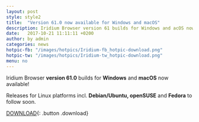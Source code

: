 ```yaml
---
layout: post
style: style2
title:  "Version 61.0 now available for Windows and macOS"
description: Iridium Browser version 61 builds for Windows and acOS now available! Releases for the Debian/Ubuntu, openSUSE and Fedora to follow soon.
date:   2017-10-21 11:11:11 +0200
author:	by admin
categories: news
hotpic-fb: "/images/hotpics/Iridium-fb_hotpic-download.png"
hotpic-tw: "/images/hotpics/Iridium-tw_hotpic-download.png"
menu: no
---
```


Iridium Browser **version 61.0** builds for **Windows** and **macOS** now available!     
<!--break-->
Releases for Linux platforms incl. **Debian/Ubuntu, openSUSE** and **Fedora** to follow soon. 
          
[DOWNLOAD](/downloads/index.html "download Iridium Browser"){: .button .download}     

